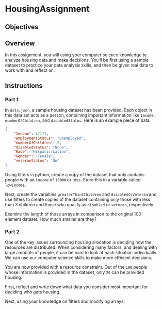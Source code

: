 # HousingAssignment

## Objectives

## Overview

In this assignment, you will using your computer science knowledge to analyze housing data and make decisions.
You'll be first using a sample dataset to practice your data analysis skills, and then be given real data to work with and reflect on.

## Instructions

### Part 1

In `data.json`, a sample housing dataset has been provided. Each object in this data set acts as a person, containing important information like `Income`, `numberOfChildren`, and `disabledStatus`. Here is an example piece of data:

```json
{
    "Income": 17173, 
    "employmentStatus": "Unemployed", 
    "numberOfChildren": 3, 
    "disabledStatus": "None", 
    "Race": "Hispanic/Latino", 
    "Gender": "Female", 
    "veteranStatus": "No"
}
```
Using filters in python, create a copy of the dataset that only contains people with an `Income` of `15000` or less. Store this in a variable called `lowIncome`.

Next, create the variables `greaterThan3Children` and `disabledOrVeteran` and use filters to create copies of the dataset containing only those with less than 3 children and those who qualify as `disabled` or `veteran`, respectively.

Examine the length of these arrays in comparison to the original 100-element dataset. How much smaller are they?

### Part 2

One of the key issues surrounding housing allocation is deciding how the resources are distributed. When considering many factors, and dealing with large amounts of people, it can be hard to look at each situation individually. We can use our computer science skills to make more efficient decisions.

You are now provided with a resource constraint. Out of the `100` people whose information is provided in the dataset, only `20` can be provided housing.

First, reflect and write down what data you consider most important for deciding who gets housing.

Next, using your knowledge on filters and modifying arrays. 

